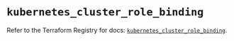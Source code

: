 # `kubernetes_cluster_role_binding`

Refer to the Terraform Registry for docs: [`kubernetes_cluster_role_binding`](https://registry.terraform.io/providers/hashicorp/kubernetes/2.30.0/docs/resources/cluster_role_binding).
